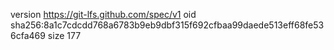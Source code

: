 version https://git-lfs.github.com/spec/v1
oid sha256:8a1c7cdcdd768a6783b9eb9dbf315f692cfbaa99daede513eff68fe536cfa469
size 177

